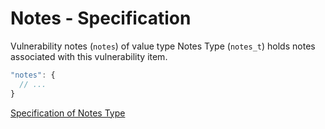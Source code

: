 # Notes - Specification

Vulnerability notes (`notes`) of value type Notes Type (`notes_t`) holds notes associated with this vulnerability item.

```javascript
"notes": {
  // ...
}
```

[Specification of Notes Type](types/notes-spec.en.md)
